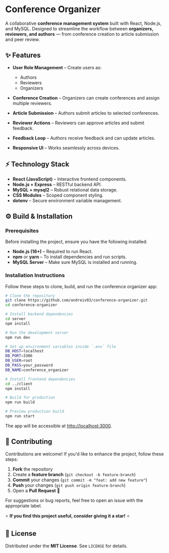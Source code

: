 # Conference Organizer

A collaborative **conference management system** built with React, Node.js, and MySQL. Designed to streamline the workflow between **organizers, reviewers, and authors** — from conference creation to article submission and peer review.

## ✨ Features

- **User Role Management** – Create users as:

  - Authors
  - Reviewers
  - Organizers

- **Conference Creation** – Organizers can create conferences and assign multiple reviewers.
- **Article Submission** – Authors submit articles to selected conferences.
- **Reviewer Actions** – Reviewers can approve articles and submit feedback.
- **Feedback Loop** – Authors receive feedback and can update articles.
- **Responsive UI** – Works seamlessly across devices.

## ⚡ Technology Stack

- **React (JavaScript)** – Interactive frontend components.
- **Node.js + Express** – RESTful backend API.
- **MySQL + mysql2** – Robust relational data storage.
- **CSS Modules** – Scoped component styling.
- **dotenv** – Secure environment variable management.

## ⚙️ Build & Installation

### Prerequisites

Before installing the project, ensure you have the following installed:

- **Node.js (16+)** – Required to run React.
- **npm** or **yarn** – To install dependencies and run scripts.
- **MySQL Server** – Make sure MySQL is installed and running.

### Installation Instructions

Follow these steps to clone, build, and run the conference organizer app:
```sh
# Clone the repository
git clone https://github.com/andreiv03/conference-organizer.git
cd conference-organizer

# Install backend dependencies
cd server
npm install

# Run the development server
npm run dev

# Set up environment variables inside `.env` file
DB_HOST=localhost
DB_PORT=3306
DB_USER=root
DB_PASS=your_password
DB_NAME=conference_organizer

# Install frontend dependencies
cd ../client
npm install

# Build for production
npm run build

# Preview production build
npm run start
```
The app will be accessible at [http://localhost:3000](http://localhost:3000).

## 🤝 Contributing

Contributions are welcome! If you'd like to enhance the project, follow these steps:

1. **Fork** the repository
2. Create a **feature branch** (`git checkout -b feature-branch`)
3. **Commit** your changes (`git commit -m "feat: add new feature"`)
4. **Push** your changes (`git push origin feature-branch`)
5. Open a **Pull Request** 🚀

For suggestions or bug reports, feel free to open an issue with the appropriate label.

⭐ **If you find this project useful, consider giving it a star!** ⭐

## 📜 License

Distributed under the **MIT License**. See `LICENSE` for details.
